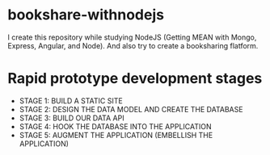 # bookshare-withnodejs

I create this repository while studying NodeJS (Getting MEAN with Mongo, Express, Angular, and Node). And also try to create a booksharing flatform.

# Rapid prototype development stages
- STAGE 1: BUILD A STATIC SITE
- STAGE 2: DESIGN THE DATA MODEL AND CREATE THE DATABASE
- STAGE 3: BUILD OUR DATA API
- STAGE 4: HOOK THE DATABASE INTO THE APPLICATION
- STAGE 5: AUGMENT THE APPLICATION (EMBELLISH THE APPLICATION)
